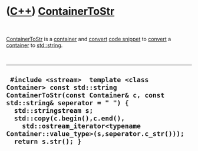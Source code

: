



 

 

 

 

 

([C++](Cpp.htm)) [ContainerToStr](CppContainerToStr.htm)
========================================================

 

[ContainerToStr](CppContainerToStr.htm) is a
[container](CppContainer.htm) and [convert](CppConvert.htm) [code
snippet](CppCodeSnippets.htm) to [convert](CppConvert.htm) a
[container](CppContainer.htm) to [std::string](CppString.htm).

 

  ---------------------------------------------------------------------------------------------------------------------------------------------------------------------------------------------------------------------------------------------------------------------------------------------------------
  ` #include <sstream>  template <class Container> const std::string ContainerToStr(const Container& c, const std::string& seperator = " ") {   std::stringstream s;   std::copy(c.begin(),c.end(),     std::ostream_iterator<typename Container::value_type>(s,seperator.c_str()));   return s.str(); }`
  ---------------------------------------------------------------------------------------------------------------------------------------------------------------------------------------------------------------------------------------------------------------------------------------------------------

 

 

 

 

 





 



